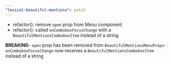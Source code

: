 ```yaml
---
"lexical-beautiful-mentions": patch
---
```


- refactor(): remove `open` prop from Menu component
- refactor(): called `onComboboxFocusChange` with a `BeautifulMentionsComboboxItem` instead of a string

**BREAKING**- `open` prop has been removed from `BeautifulMentionsMenuProps`- `onComboboxFocusChange` now receives a `BeautifulMentionsComboboxItem` instead of a string
